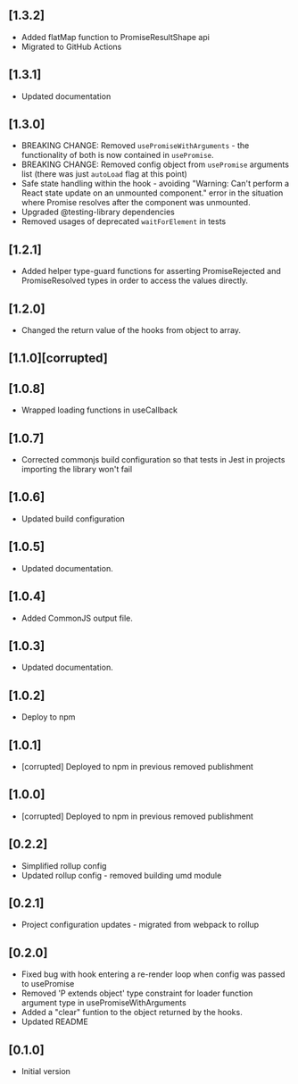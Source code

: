 ## [1.3.2]

- Added flatMap function to PromiseResultShape api
- Migrated to GitHub Actions

## [1.3.1]

-   Updated documentation

## [1.3.0]

-   BREAKING CHANGE: Removed `usePromiseWithArguments` - the functionality of both is now contained in `usePromise`.
-   BREAKING CHANGE: Removed config object from `usePromise` arguments list (there was just `autoLoad` flag at this point)
-   Safe state handling within the hook - avoiding "Warning: Can't perform a React state update on an unmounted component." error in the situation where Promise resolves after the component was unmounted.
-   Upgraded @testing-library dependencies
-   Removed usages of deprecated `waitForElement` in tests

## [1.2.1]

-   Added helper type-guard functions for asserting PromiseRejected and PromiseResolved types in order to access the values directly.

## [1.2.0]

-   Changed the return value of the hooks from object to array.

## [1.1.0][corrupted]

## [1.0.8]

-   Wrapped loading functions in useCallback

## [1.0.7]

-   Corrected commonjs build configuration so that tests in Jest in projects importing the library won't fail

## [1.0.6]

-   Updated build configuration

## [1.0.5]

-   Updated documentation.

## [1.0.4]

-   Added CommonJS output file.

## [1.0.3]

-   Updated documentation.

## [1.0.2]

-   Deploy to npm

## [1.0.1]

-   [corrupted] Deployed to npm in previous removed publishment

## [1.0.0]

-   [corrupted] Deployed to npm in previous removed publishment

## [0.2.2]

-   Simplified rollup config
-   Updated rollup config - removed building umd module

## [0.2.1]

-   Project configuration updates - migrated from webpack to rollup

## [0.2.0]

-   Fixed bug with hook entering a re-render loop when config was passed to usePromise
-   Removed 'P extends object' type constraint for loader function argument type in usePromiseWithArguments
-   Added a "clear" funtion to the object returned by the hooks.
-   Updated README

## [0.1.0]

-   Initial version
